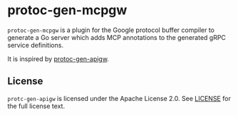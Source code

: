 # protoc-gen-mcpgw

`protoc-gen-mcpgw` is a plugin for the Google protocol buffer compiler to generate a Go server which adds MCP annotations to the generated gRPC service definitions.

It is inspired by [protoc-gen-apigw](https://github.com/ductone/protoc-gen-apigw).

## License

`protc-gen-apigw` is licensed under the Apache License 2.0.  See [LICENSE](LICENSE) for the full license text.

